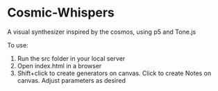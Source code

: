 # Cosmic-Whispers
A visual synthesizer inspired by the cosmos, using p5 and Tone.js

To use:
1.  Run the src folder in your local server
2.  Open index.html in a browser
3.  Shift+click to create generators on canvas. Click to create Notes on canvas. Adjust parameters as desired

